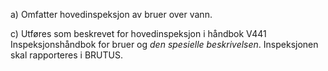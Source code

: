 a) Omfatter hovedinspeksjon av bruer over vann.

c) Utføres som beskrevet for hovedinspeksjon i håndbok V441 Inspeksjonshåndbok for bruer og *den spesielle beskrivelsen*. Inspeksjonen skal rapporteres i BRUTUS.

